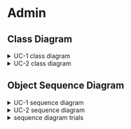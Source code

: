# Admin

## Class Diagram
<details>
<summary>UC-1 class diagram</summary>
</br>

![UC-1](diagram/UC-1-class.PNG)
</details>

<details>
<summary>UC-2 class diagram</summary>
</br>

![UC-1](diagram/UC-2-class.PNG)
</details>

## Object Sequence Diagram

<details>
<summary>UC-1 sequence diagram</summary>
</br>

![UC-1](diagram/UC-1-sequence.svg)
</details>

<details>
<summary>UC-2 sequence diagram</summary>
</br>

![UC-2](diagram/UC-2-sequence.svg)
</details>

<details>
<summary>sequence diagram trials</summary>
</br>

![UC-2](diagram/trial1.PNG)
![UC-2](diagram/trial2.jpg)
![UC-2](diagram/trial3.jpg)
</details>

